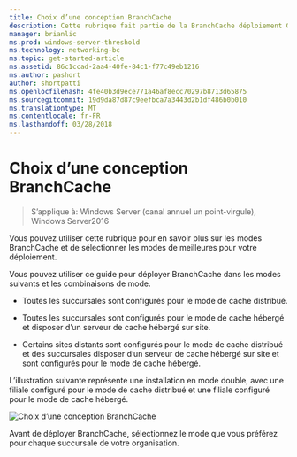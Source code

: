 ```yaml
---
title: Choix d’une conception BranchCache
description: Cette rubrique fait partie de la BranchCache déploiement Guide pour Windows Server2016, qui montre comment déployer BranchCache en mode de cache distribué et hébergé d’optimiser l’utilisation de la bande passante réseau étendu dans les filiales
manager: brianlic
ms.prod: windows-server-threshold
ms.technology: networking-bc
ms.topic: get-started-article
ms.assetid: 86c1ccad-2aa4-40fe-84c1-f77c49eb1216
ms.author: pashort
author: shortpatti
ms.openlocfilehash: 4fe40b3d9ece771a46af8ecc70297b8713d65875
ms.sourcegitcommit: 19d9da87d87c9eefbca7a3443d2b1df486b0b010
ms.translationtype: MT
ms.contentlocale: fr-FR
ms.lasthandoff: 03/28/2018
---
```

# <a name="choosing-a-branchcache-design"></a>Choix d’une conception BranchCache

>S’applique à: Windows Server (canal annuel un point-virgule), Windows Server2016

Vous pouvez utiliser cette rubrique pour en savoir plus sur les modes BranchCache et de sélectionner les modes de meilleures pour votre déploiement.  
  
Vous pouvez utiliser ce guide pour déployer BranchCache dans les modes suivants et les combinaisons de mode.  
  
-   Toutes les succursales sont configurés pour le mode de cache distribué.  
  
-   Toutes les succursales sont configurés pour le mode de cache hébergé et disposer d’un serveur de cache hébergé sur site.  
  
-   Certains sites distants sont configurés pour le mode de cache distribué et des succursales disposer d’un serveur de cache hébergé sur site et sont configurés pour le mode de cache hébergé.  
  
L’illustration suivante représente une installation en mode double, avec une filiale configuré pour le mode de cache distribué et une filiale configuré pour le mode de cache hébergé.  
  
![Choix d’une conception BranchCache](../../media/Choosing-a-BranchCache-Design/bc_new_modes.jpg)  
  
Avant de déployer BranchCache, sélectionnez le mode que vous préférez pour chaque succursale de votre organisation.  
  


